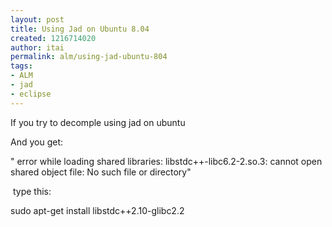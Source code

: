 ```yaml
---
layout: post
title: Using Jad on Ubuntu 8.04
created: 1216714020
author: itai
permalink: alm/using-jad-ubuntu-804
tags:
- ALM
- jad
- eclipse
---
```

<p>If you try to decomple using jad on ubuntu</p><p>And you get:</p><p>&quot; error while loading shared libraries: libstdc++-libc6.2-2.so.3: cannot open shared object file: No such file or directory&quot;</p><p>&nbsp;type this:</p><p>sudo apt-get install libstdc++2.10-glibc2.2</p>
